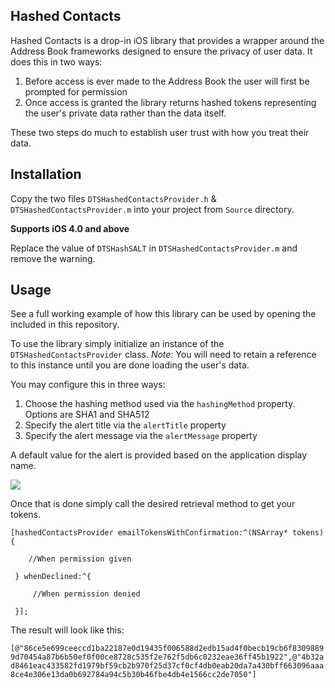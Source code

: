 ## Hashed Contacts

Hashed Contacts is a drop-in iOS library that provides a wrapper around the Address Book frameworks designed to ensure the privacy of user data.  It does this in two ways:

1. Before access is ever made to the Address Book the user will first be prompted for permission
1. Once access is granted the library returns hashed tokens representing the user's private data rather than the data itself.

These two steps do much to establish user trust with how you treat their data.

## Installation

Copy the two files `DTSHashedContactsProvider.h` & `DTSHashedContactsProvider.m` into your project from `Source` directory.

__Supports iOS 4.0 and above__

Replace the value of `DTSHashSALT` in `DTSHashedContactsProvider.m` and remove the warning.

## Usage

See a full working example of how this library can be used by opening the included in this repository.

To use the library simply initialize an instance of the `DTSHashedContactsProvider` class.  _Note:_ You will need to retain a reference to this instance until you are done loading the user's data.

You may configure this in three ways:

1. Choose the hashing method used via the `hashingMethod` property.  Options are SHA1 and SHA512
1. Specify the alert title via the `alertTitle` property
1. Specify the alert message via the `alertMessage` property

A default value for the alert is provided based on the application display name.

![](https://github.com/crossforward/HashedContacts/raw/master/alert_example.png)

Once that is done simply call the desired retrieval method to get your tokens.

`[hashedContactsProvider emailTokensWithConfirmation:^(NSArray* tokens) {`
    
`    //When permission given`

` } whenDeclined:^{`
    
`     //When permission denied`

` }];`

The result will look like this:

`[@"86ce5e699ceeccd1ba22187e0d19435f006588d2edb15ad4f0becb19cb6f83098899d70454a87b6b50ef0f00ce8728c535f2e762f5db6c0232eae36ff45b1922",@"4b32ad8461eac433582fd1979bf59cb2b970f25d37cf0cf4db0eab20da7a430bff663096aaa8ce4e306e13da0b692784a94c5b30b46fbe4db4e1566cc2de7050"]`

